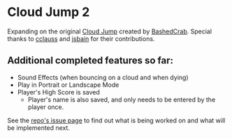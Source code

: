 Cloud Jump 2
================

Expanding on the original [Cloud Jump][1] created by [BashedCrab][2]. Special thanks to [cclauss][3] and [jsbain][4] for their contributions. 

Additional completed features so far:
------
* Sound Effects (when bouncing on a cloud and when dying)
* Play in Portrait or Landscape Mode
* Player's High Score is saved
	* Player's name is also saved, and only needs to be entered by the player once.

See the [repo's issue page][5] to find out what is being worked on and what will be implemented next.

[1]: https://gist.github.com/BashedCrab/9098744
[2]: https://gist.github.com/BashedCrab
[3]: https://github.com/cclauss
[4]: https://github.com/jsbain
[5]: https://github.com/tjferry14/Cloud-Jump-2/issues/milestones
